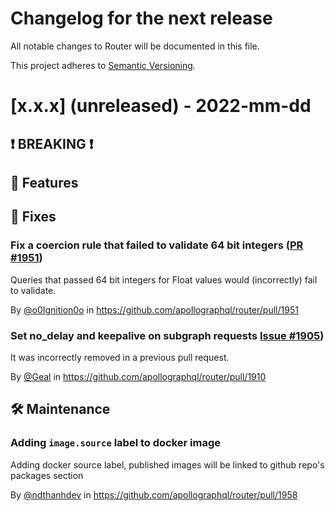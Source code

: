 # Changelog for the next release

All notable changes to Router will be documented in this file.

This project adheres to [Semantic Versioning](https://semver.org/spec/v2.0.0.html).

<!-- <THIS IS AN EXAMPLE, DO NOT REMOVE>

# [x.x.x] (unreleased) - 2022-mm-dd
> Important: X breaking changes below, indicated by **❗ BREAKING ❗**
## ❗ BREAKING ❗
## 🚀 Features
## 🐛 Fixes
## 🛠 Maintenance
## 📚 Documentation

## Example section entry format

### Headline ([Issue #ISSUE_NUMBER](https://github.com/apollographql/router/issues/ISSUE_NUMBER))

Description! And a link to a [reference](http://url)

By [@USERNAME](https://github.com/USERNAME) in https://github.com/apollographql/router/pull/PULL_NUMBER
-->

# [x.x.x] (unreleased) - 2022-mm-dd

## ❗ BREAKING ❗
## 🚀 Features
## 🐛 Fixes

### Fix a coercion rule that failed to validate 64 bit integers ([PR #1951](https://github.com/apollographql/router/pull/1951))

Queries that passed 64 bit integers for Float values would (incorrectly) fail to validate.

By [@o0Ignition0o](https://github.com/o0Ignition0o) in https://github.com/apollographql/router/pull/1951

### Set no_delay and keepalive on subgraph requests [Issue #1905](https://github.com/apollographql/router/issues/1905))

It was incorrectly removed in a previous pull request.

By [@Geal](https://github.com/Geal) in https://github.com/apollographql/router/pull/1910

## 🛠 Maintenance

### Adding `image.source` label to docker image

Adding docker source label, published images will be linked to github repo's packages section

By [@ndthanhdev](https://github.com/ndthanhdev) in https://github.com/apollographql/router/pull/1958
